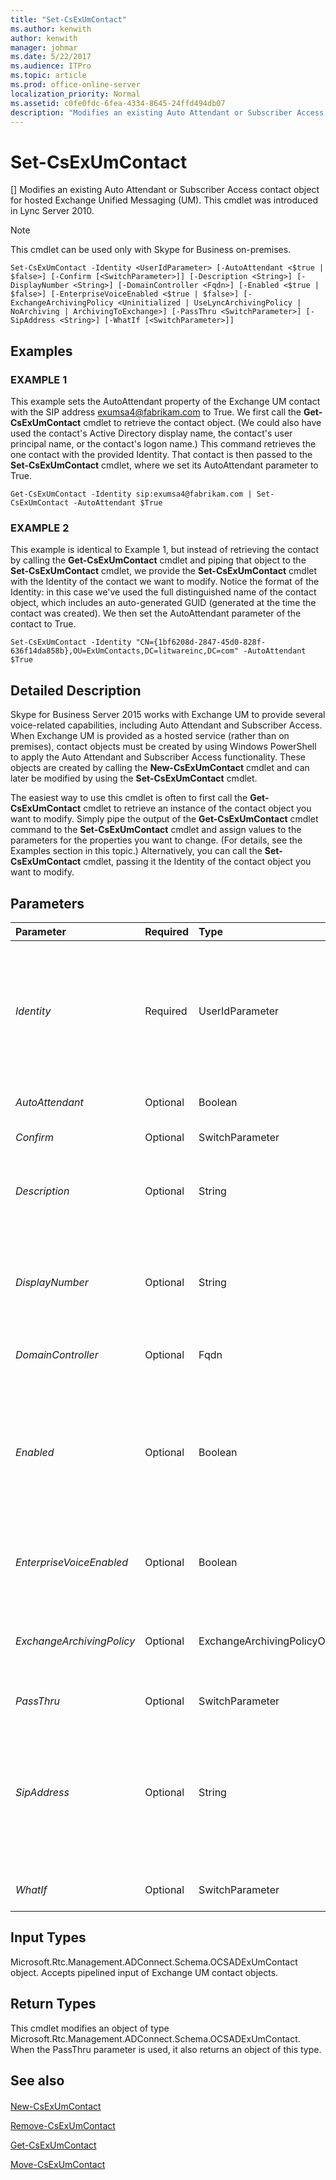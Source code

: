 ```yaml
---
title: "Set-CsExUmContact"
ms.author: kenwith
author: kenwith
manager: johmar
ms.date: 5/22/2017
ms.audience: ITPro
ms.topic: article
ms.prod: office-online-server
localization_priority: Normal
ms.assetid: c0fe0fdc-6fea-4334-8645-24ffd494db07
description: "Modifies an existing Auto Attendant or Subscriber Access contact object for hosted Exchange Unified Messaging (UM). This cmdlet was introduced in Lync Server 2010."
---
```


# Set-CsExUmContact
[]
Modifies an existing Auto Attendant or Subscriber Access contact object for hosted Exchange Unified Messaging (UM). This cmdlet was introduced in Lync Server 2010.
  
> [!NOTE]
> This cmdlet can be used only with Skype for Business on-premises. 
  
```
Set-CsExUmContact -Identity <UserIdParameter> [-AutoAttendant <$true | $false>] [-Confirm [<SwitchParameter>]] [-Description <String>] [-DisplayNumber <String>] [-DomainController <Fqdn>] [-Enabled <$true | $false>] [-EnterpriseVoiceEnabled <$true | $false>] [-ExchangeArchivingPolicy <Uninitialized | UseLyncArchivingPolicy | NoArchiving | ArchivingToExchange>] [-PassThru <SwitchParameter>] [-SipAddress <String>] [-WhatIf [<SwitchParameter>]]

```

## Examples

### EXAMPLE 1

This example sets the AutoAttendant property of the Exchange UM contact with the SIP address exumsa4@fabrikam.com to True. We first call the **Get-CsExUmContact** cmdlet to retrieve the contact object. (We could also have used the contact's Active Directory display name, the contact's user principal name, or the contact's logon name.) This command retrieves the one contact with the provided Identity. That contact is then passed to the **Set-CsExUmContact** cmdlet, where we set its AutoAttendant parameter to True.
  
```
Get-CsExUmContact -Identity sip:exumsa4@fabrikam.com | Set-CsExUmContact -AutoAttendant $True
```

### EXAMPLE 2

This example is identical to Example 1, but instead of retrieving the contact by calling the **Get-CsExUmContact** cmdlet and piping that object to the **Set-CsExUmContact** cmdlet, we provide the **Set-CsExUmContact** cmdlet with the Identity of the contact we want to modify. Notice the format of the Identity: in this case we've used the full distinguished name of the contact object, which includes an auto-generated GUID (generated at the time the contact was created). We then set the AutoAttendant parameter of the contact to True.
  
```
Set-CsExUmContact -Identity "CN={1bf6208d-2847-45d0-828f-636f14da858b},OU=ExUmContacts,DC=litwareinc,DC=com" -AutoAttendant $True
```

## Detailed Description

Skype for Business Server 2015 works with Exchange UM to provide several voice-related capabilities, including Auto Attendant and Subscriber Access. When Exchange UM is provided as a hosted service (rather than on premises), contact objects must be created by using Windows PowerShell to apply the Auto Attendant and Subscriber Access functionality. These objects are created by calling the **New-CsExUmContact** cmdlet and can later be modified by using the **Set-CsExUmContact** cmdlet.
  
The easiest way to use this cmdlet is often to first call the **Get-CsExUmContact** cmdlet to retrieve an instance of the contact object you want to modify. Simply pipe the output of the **Get-CsExUmContact** cmdlet command to the **Set-CsExUmContact** cmdlet and assign values to the parameters for the properties you want to change. (For details, see the Examples section in this topic.) Alternatively, you can call the **Set-CsExUmContact** cmdlet, passing it the Identity of the contact object you want to modify.
  
## Parameters

|**Parameter**|**Required**|**Type**|**Description**|
|:-----|:-----|:-----|:-----|
| _Identity_ <br/> |Required  <br/> |UserIdParameter  <br/> |The unique identifier of the contact object you want to modify. Contact identities can be specified using one of four formats: 1) The contact's SIP address; 2) the contact's user principal name (UPN); 3) the contact's domain name and logon name, in the form domain\logon (for example, litwareinc\exum1); and, 4) the contact's Active Directory display name (for example, Team Auto Attendant).  <br/> Full data type: Microsoft.Rtc.Management.AD.UserIdParameter  <br/> |
| _AutoAttendant_ <br/> |Optional  <br/> |Boolean  <br/> |Set the parameter to True if the contact object is an Auto Attendant. This parameter is False by default.  <br/> |
| _Confirm_ <br/> |Optional  <br/> |SwitchParameter  <br/> |Prompts you for confirmation before executing the command.  <br/> |
| _Description_ <br/> |Optional  <br/> |String  <br/> |A description of this contact. The description is for use by administrators to identify the type of contact (Auto Attendant or Subscriber Access), the location, provider, or any other information that will identify the purpose of each Exchange UM contact.  <br/> |
| _DisplayNumber_ <br/> |Optional  <br/> |String  <br/> |The telephone number of the contact. Display numbers for each contact must be unique (no two Exchange UM contacts can have the same display number). Changing this value will also change the value of the LineURI property.  <br/> This value may begin with a plus sign (+) and may contain any number of digits. The first digit cannot be zero.  <br/> |
| _DomainController_ <br/> |Optional  <br/> |Fqdn  <br/> |Allows you to specify a domain controller. If no domain controller is specified, the first available will be used.  <br/> |
| _Enabled_ <br/> |Optional  <br/> |Boolean  <br/> |Indicates whether or not the contact has been enabled for Skype for Business Server 2015. Setting this parameter to False will disable the contact, and the Auto Attendant or Subscriber Access associated with this contact will no longer function.  <br/> If you disable an account by using the Enabled parameter, the information associated with that account (including assigned hosted voice mail policies) is retained. If you later re-enable the account using the Enable parameter, the associated account information will be restored.  <br/> |
| _EnterpriseVoiceEnabled_ <br/> |Optional  <br/> |Boolean  <br/> |Indicates whether the contact has been enabled for Enterprise Voice. If this value is set to False, the Auto Attendant or Subscriber Access feature associated with this contact will no longer be available.  <br/> |
| _ExchangeArchivingPolicy_ <br/> |Optional  <br/> |ExchangeArchivingPolicyOptionsEnum  <br/> |Indicates where the contact's instant messaging sessions are archived. Allowed values are:  <br/> Uninitialized  <br/> UseLyncArchivingPolicy  <br/> ArchivingToExchange  <br/> NoArchiving  <br/> |
| _PassThru_ <br/> |Optional  <br/> |SwitchParameter  <br/> |Returns the results of the command. By default, this cmdlet does not generate any output.  <br/> |
| _SipAddress_ <br/> |Optional  <br/> |String  <br/> |The SIP address of the contact. This must be a new address that does not already exist as a user or contact in Active Directory Domain Services.  <br/> Changing this value will also change the SIP address stored in the OtherIpPhone property.  <br/> The SipAddress can be used as the Identity value for the **Get-CsExUmContact** cmdlet commands to retrieve specific contacts. When calling that cmdlet, the new SipAddress will be used; queries for the old SIP address will not return an object. <br/> |
| _WhatIf_ <br/> |Optional  <br/> |SwitchParameter  <br/> |Describes what would happen if you executed the command without actually executing the command.  <br/> |
   
## Input Types

Microsoft.Rtc.Management.ADConnect.Schema.OCSADExUmContact object. Accepts pipelined input of Exchange UM contact objects.
  
## Return Types

This cmdlet modifies an object of type Microsoft.Rtc.Management.ADConnect.Schema.OCSADExUmContact. When the PassThru parameter is used, it also returns an object of this type.
  
## See also

#### 

[New-CsExUmContact](new-csexumcontact.md)
  
[Remove-CsExUmContact](remove-csexumcontact.md)
  
[Get-CsExUmContact](get-csexumcontact.md)
  
[Move-CsExUmContact](move-csexumcontact.md)

